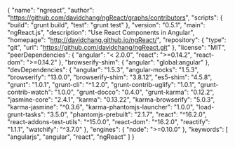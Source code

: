 {
  "name": "ngreact",
  "author": "https://github.com/davidchang/ngReact/graphs/contributors",
  "scripts": {
    "build": "grunt build",
    "test": "grunt test"
  },
  "version": "0.5.1",
  "main": "ngReact.js",
  "description": "Use React Components in Angular",
  "homepage": "http://davidchang.github.io/ngReact/",
  "repository": {
    "type": "git",
    "url": "https://github.com/davidchang/ngReact.git"
  },
  "license": "MIT",
  "peerDependencies": {
    "angular": "< 2.0.0",
    "react": ">=0.14.2",
    "react-dom": ">=0.14.2"
  },
  "browserify-shim": {
    "angular": "global:angular"
  },
  "devDependencies": {
    "angular": "1.5.3",
    "angular-mocks": "1.5.3",
    "browserify": "13.0.0",
    "browserify-shim": "3.8.12",
    "es5-shim": "4.5.8",
    "grunt": "1.0.1",
    "grunt-cli": "^1.2.0",
    "grunt-contrib-uglify": "1.0.1",
    "grunt-contrib-watch": "1.0.0",
    "grunt-docco": "0.4.0",
    "grunt-karma": "0.12.2",
    "jasmine-core": "2.4.1",
    "karma": "0.13.22",
    "karma-browserify": "5.0.3",
    "karma-jasmine": "^0.3.6",
    "karma-phantomjs-launcher": "1.0.0",
    "load-grunt-tasks": "3.5.0",
    "phantomjs-prebuilt": "2.1.7",
    "react": "^16.2.0",
    "react-addons-test-utils": "^15.0.0",
    "react-dom": "^16.2.0",
    "reactify": "1.1.1",
    "watchify": "^3.7.0"
  },
  "engines": {
    "node": ">=0.10.0"
  },
  "keywords": [
    "angularjs",
    "angular",
    "react",
    "ngReact"
  ]
}
